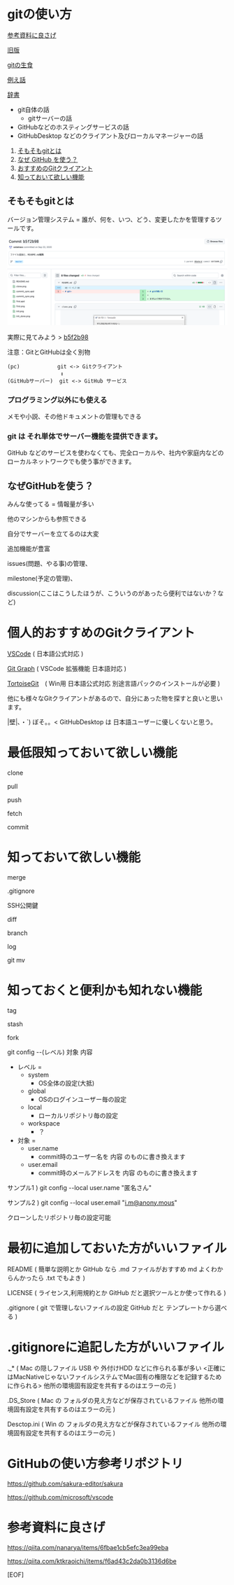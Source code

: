 # gitの使い方

[参考資料に良さげ](#参考資料に良さげ)

[旧版](./old/README.md)

[gitの生食](git/README.md)

[例え話](tatoebanasi.md)

[辞書](dictionary.md)

 - git自体の話
   - gitサーバーの話
 - GitHubなどのホスティングサービスの話
 - GitHubDesktop などのクライアント及びローカルマネージャーの話

 1. [そもそもgitとは](#そもそもgitとは)
 1. [なぜ GitHub を使う？](#なぜgithubを使う)
 1. [おすすめのGitクライアント](#おすすめのgitクライアント)
 1. [知っておいて欲しい機能](#知っておいて欲しい機能)

## そもそもgitとは

バージョン管理システム = 誰が、何を、いつ、どう、変更したかを管理するツールです。

![git-describe](./github/images/github-log-describe.png)

実際に見てみよう > [b5f2b98](b5f2b98dbf8db9536fb9896c80f0fa4d8e7c8449)

注意：GitとGitHubは全く別物

```
(pc)            git <-> Gitクライアント
                 ↕︎
(GitHubサーバー)  git <-> GitHub サービス
```
### プログラミング以外にも使える

メモや小説、その他ドキュメントの管理もできる

### git は それ単体でサーバー機能を提供できます。

GitHub などのサービスを使わなくても、完全ローカルや、社内や家庭内などのローカルネットワークでも使う事ができます。

## なぜGitHubを使う？

みんな使ってる = 情報量が多い

他のマシンからも参照できる

自分でサーバーを立てるのは大変

追加機能が豊富

issues(問題、やる事)の管理、

milestone(予定の管理)、

discussion(ここはこうしたほうが、こういうのがあったら便利ではないか？など)


# 個人的おすすめのGitクライアント

[VSCode](https://code.visualstudio.com/) ( 日本語公式対応 )

[Git Graph](https://marketplace.visualstudio.com/items?itemName=mhutchie.git-graph) ( VSCode 拡張機能 日本語対応 )

[TortoiseGit](https://tortoisegit.org/)　( Win用 日本語公式対応 別途言語パックのインストールが必要 )

他にも様々なGitクライアントがあるので、自分にあった物を探すと良いと思います。

|壁|､・`) ぼそ。。< GitHubDesktop は 日本語ユーザーに優しくないと思う。

# 最低限知っておいて欲しい機能

clone

pull

push

fetch

commit

# 知っておいて欲しい機能

merge

.gitignore

SSH公開鍵

diff

branch

log

git mv

# 知っておくと便利かも知れない機能

tag

stash

fork

git config --(レベル) 対象 内容

 - レベル = 
    - system 
       - OS全体の設定(大抵)
    - global 
       - OSのログインユーザー毎の設定
    - local
       - ローカルリポジトリ毎の設定
    - workspace
       - ？
 - 対象 =
   - user.name
     - commit時のユーザー名を 内容 のものに書き換えます
   - user.email
     - commit時のメールアドレスを 内容 のものに書き換えます

サンプル1 ) git config --local user.name "匿名さん"

サンプル2 ) git config --local user.email "i.m@anony.mous"

クローンしたリポジトリ毎の設定可能

# 最初に追加しておいた方がいいファイル

README  ( 簡単な説明とか GitHub なら .md ファイルがおすすめ md よくわからんかったら .txt でもよき )

LICENSE ( ライセンス,利用規約とか GitHub だと選択ツールとか使って作れる )

.gitignore ( git で管理しないファイルの設定 GitHub だと テンプレートから選べる )

# .gitignoreに追記した方がいいファイル

._* ( Mac の隠しファイル USB や 外付けHDD などに作られる事が多い <正確にはMacNativeじゃないファイルシステムでMac固有の権限などを記録するために作られる> 他所の環境固有設定を共有するのはエラーの元 )

.DS_Store ( Mac の フォルダの見え方などが保存されているファイル 他所の環境固有設定を共有するのはエラーの元 )

Desctop.ini ( Win の フォルダの見え方などが保存されているファイル 他所の環境固有設定を共有するのはエラーの元 )

# GitHubの使い方参考リポジトリ

https://github.com/sakura-editor/sakura

https://github.com/microsoft/vscode

# 参考資料に良さげ

https://qiita.com/nanarya/items/6fbae1cb5efc3ea99eba

https://qiita.com/ktkraoichi/items/f6ad43c2da0b3136d6be

[EOF]
